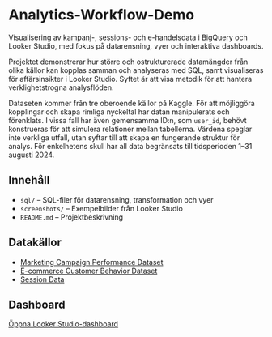 # Analytics-Workflow-Demo
Visualisering av kampanj-, sessions- och e-handelsdata i BigQuery och Looker Studio, med fokus på datarensning, vyer och interaktiva dashboards.

Projektet demonstrerar hur större och ostrukturerade datamängder från olika källor kan kopplas samman och analyseras med SQL, samt visualiseras för affärsinsikter i Looker Studio. Syftet är att visa metodik för att hantera verklighetstrogna analysflöden.

Dataseten kommer från tre oberoende källor på Kaggle. För att möjliggöra kopplingar och skapa rimliga nyckeltal har datan manipulerats och förenklats. I vissa fall har även gemensamma ID:n, som `user_id`, behövt konstrueras för att simulera relationer mellan tabellerna. Värdena speglar inte verkliga utfall, utan syftar till att skapa en fungerande struktur för analys. För enkelhetens skull har all data begränsats till tidsperioden 1–31 augusti 2024.

## Innehåll

- `sql/` – SQL-filer för datarensning, transformation och vyer
- `screenshots/` – Exempelbilder från Looker Studio
- `README.md` – Projektbeskrivning

## Datakällor

- [Marketing Campaign Performance Dataset](https://www.kaggle.com/datasets/manishabhatt22/marketing-campaign-performance-dataset/data)  
- [E-commerce Customer Behavior Dataset](https://www.kaggle.com/datasets/uom190346a/e-commerce-customer-behavior-dataset)  
- [Session Data](https://www.kaggle.com/datasets/faheem113141/session-data)

## Dashboard
[Öppna Looker Studio-dashboard](https://lookerstudio.google.com/s/iB_asZxiVWg)
